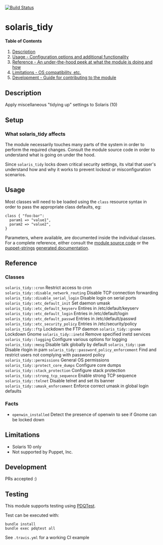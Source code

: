 [![Build Status](https://travis-ci.org/GeoffWilliams/solaris_tidy.svg?branch=master)](https://travis-ci.org/GeoffWilliams/solaris_tidy)
# solaris_tidy

#### Table of Contents

1. [Description](#description)
1. [Usage - Configuration options and additional functionality](#usage)
1. [Reference - An under-the-hood peek at what the module is doing and how](#reference)
1. [Limitations - OS compatibility, etc.](#limitations)
1. [Development - Guide for contributing to the module](#development)

## Description

Apply miscellaneous "tidying up" settings to Solaris (10)

## Setup

### What solaris_tidy affects

The module necessarily touches many parts of the system in order to perform the required changes.  Consult the module source code in order to understand what is going on under the hood.

Since `solaris_tidy` locks down critical security settings, its vital that user's understand how and why it works to prevent lockout or misconfiguration scenarios.

## Usage

Most classes will need to be loaded using the `class` resource syntax in order to pass the appropriate class defaults, eg:

```puppet
class { "foo:bar":
  param1 => "value1",
  param2 => "value2",
}
```

Parameters, where available, are documented inside the individual classes.  For a complete reference, either consult the [module source code](manifests) or the [puppet-strings](https://github.com/puppetlabs/puppet-strings) [generated documentation](doc/index.html).

## Reference

### Classes
`solaris_tidy::cron` Restrict access to cron
`solaris_tidy::disable_network_routing` Disable TCP connection forwarding
`solaris_tidy::disable_serial_login` Disable login on serial ports
`solaris_tidy::etc_default_init` Set daemon umask
`solaris_tidy::etc_default_keyserv` Entires in /etc/default/keyserv
`solaris_tidy::etc_default_login` Entries in /etc/default/login
`solaris_tidy::etc_default_passwd` Entries in /etc/default/passwd
`solaris_tidy::etc_security_policy` Entries in /etc/security/policy
`solaris_tidy::ftp` Lockdown the FTP daemon
`solaris_tidy::gnome` Lockdown Gnome
`solaris_tidy::inetd` Remove specified inetd services
`solaris_tidy::logging` Configure various options for logging
`solaris_tidy::mesg` Disable talk globally by default
`solaris_tidy::pam` Disable rlogin in pam
`solaris_tidy::password_policy_enforcement` Find and restrict users not complying with password policy
`solaris_tidy::permissions` General OS permissions
`solaris_tidy::protect_core_dumps` Configure core dumps
`solaris_tidy::stack_protection` Configure stack protection
`solaris_tidy::strong_tcp_sequence` Enable strong TCP sequence
`solaris_tidy::telnet` Disable telnet and set its banner
`solaris_tidy::umask_enforcement` Enforce correct umask in global login defaults

### Facts
* `openwin_installed` Detect the presence of openwin to see if Gnome can be locked down

## Limitations
* Solaris 10 only
* Not supported by Puppet, Inc.

## Development

PRs accepted :)

## Testing
This module supports testing using [PDQTest](https://github.com/GeoffWilliams/pdqtest).


Test can be executed with:

```
bundle install
bundle exec pdqtest all
```

See `.travis.yml` for a working CI example
